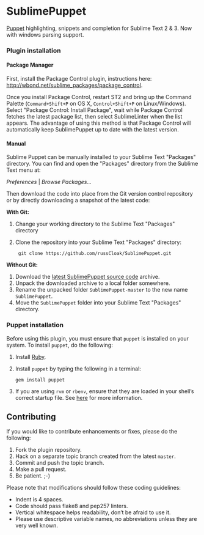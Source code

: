 SublimePuppet
==================================

[Puppet](puppetlabs.com) highlighting, snippets and completion for Sublime Text 2 & 3.  Now with windows parsing support.

### Plugin installation

#### Package Manager

First, install the Package Control plugin, instructions here: http://wbond.net/sublime_packages/package_control.

Once you install Package Control, restart ST2 and bring up the Command Palette (`Command+Shift+P` on OS X, `Control+Shift+P` on Linux/Windows). Select "Package Control: Install Package", wait while Package Control fetches the latest package list, then select SublimeLinter when the list appears. The advantage of using this method is that Package Control will automatically keep SublimePuppet up to date with the latest version.

#### Manual

Sublime Puppet can be manually installed to your Sublime Text "Packages" directory. You can find and open the "Packages" directory from the Sublime Text menu at:

_Preferences_ | _Browse Packages..._

Then download the code into place from the Git version control repository or by directly downloading a snapshot of the latest code: 

**With Git:** 

1. Change your working directory to the Sublime Text "Packages" directory
1. Clone the repository into your Sublime Text "Packages" directory:

        git clone https://github.com/russCloak/SublimePuppet.git

**Without Git:** 

1. Download the [latest SublimePuppet source code](https://github.com/russCloak/SublimePuppet/archive/master.zip) archive.
1. Unpack the downloaded archive to a local folder somewhere.
1. Rename the unpacked folder `SublimePuppet-master` to the new name `SublimePuppet`.
1. Move the `SublimePuppet` folder into your Sublime Text "Packages" directory.


### Puppet installation
Before using this plugin, you must ensure that `puppet` is installed on your system. To install `puppet`, do the following:

1. Install [Ruby](http://ruby-lang.org).

1. Install `puppet` by typing the following in a terminal:
   ```
   gem install puppet
   ```

1. If you are using `rvm` or `rbenv`, ensure that they are loaded in your shell’s correct startup file. See [here](http://sublimelinter.readthedocs.org/en/latest/troubleshooting.html#shell-startup-files) for more information.

## Contributing
If you would like to contribute enhancements or fixes, please do the following:

1. Fork the plugin repository.
1. Hack on a separate topic branch created from the latest `master`.
1. Commit and push the topic branch.
1. Make a pull request.
1. Be patient.  ;-)

Please note that modifications should follow these coding guidelines:

- Indent is 4 spaces.
- Code should pass flake8 and pep257 linters.
- Vertical whitespace helps readability, don’t be afraid to use it.
- Please use descriptive variable names, no abbreviations unless they are very well known.

[pc]: https://sublime.wbond.net/installation
[locating-executables]: http://sublimelinter.readthedocs.org/en/latest/usage.html#how-linter-executables-are-located
[cmd]: http://docs.sublimetext.info/en/sublime-text-3/extensibility/command_palette.html
